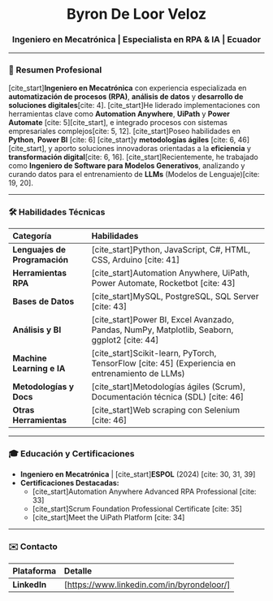 <h1 align="center">Byron De Loor Veloz</h1>
<h3 align="center">Ingeniero en Mecatrónica | Especialista en RPA & IA | Ecuador</h3>

---

### 📝 Resumen Profesional

[cite_start]**Ingeniero en Mecatrónica** con experiencia especializada en **automatización de procesos (RPA)**, **análisis de datos** y **desarrollo de soluciones digitales**[cite: 4]. [cite_start]He liderado implementaciones con herramientas clave como **Automation Anywhere**, **UiPath** y **Power Automate** [cite: 5][cite_start], e integrado procesos con sistemas empresariales complejos[cite: 5, 12]. [cite_start]Poseo habilidades en **Python**, **Power BI** [cite: 6] [cite_start]y **metodologías ágiles** [cite: 6, 46][cite_start], y aporto soluciones innovadoras orientadas a la **eficiencia** y **transformación digital**[cite: 6, 16]. [cite_start]Recientemente, he trabajado como **Ingeniero de Software para Modelos Generativos**, analizando y curando datos para el entrenamiento de **LLMs** (Modelos de Lenguaje)[cite: 19, 20].

---

### 🛠️ Habilidades Técnicas

| Categoría | Habilidades |
| :--- | :--- |
| **Lenguajes de Programación** | [cite_start]Python, JavaScript, C#, HTML, CSS, Arduino [cite: 41] |
| **Herramientas RPA** | [cite_start]Automation Anywhere, UiPath, Power Automate, Rocketbot [cite: 43] |
| **Bases de Datos** | [cite_start]MySQL, PostgreSQL, SQL Server [cite: 43] |
| **Análisis y BI** | [cite_start]Power BI, Excel Avanzado, Pandas, NumPy, Matplotlib, Seaborn, ggplot2 [cite: 44] |
| **Machine Learning e IA** | [cite_start]Scikit-learn, PyTorch, TensorFlow [cite: 45] (Experiencia en entrenamiento de LLMs) |
| **Metodologías y Docs** | [cite_start]Metodologías ágiles (Scrum), Documentación técnica (SDL) [cite: 46] |
| **Otras Herramientas** | [cite_start]Web scraping con Selenium [cite: 46] |

---

### 🎓 Educación y Certificaciones

* **Ingeniero en Mecatrónica** | [cite_start]**ESPOL** (2024) [cite: 30, 31, 39]
* **Certificaciones Destacadas:**
    * [cite_start]Automation Anywhere Advanced RPA Professional [cite: 33]
    * [cite_start]Scrum Foundation Professional Certificate [cite: 35]
    * [cite_start]Meet the UiPath Platform [cite: 34]

---

### ✉️ Contacto

| Plataforma | Detalle |
| :--- | :--- |
| **LinkedIn** | [https://www.linkedin.com/in/byrondeloor/] |
